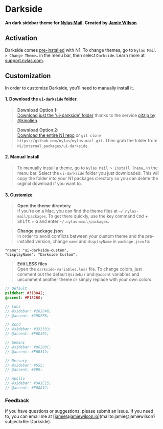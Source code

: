 # Darkside
**An dark sidebar theme for [Nylas Mail](https://nylas.com/n1). Created by [Jamie Wilson](http://jamiewilson.io)**

## Activation
Darkside comes [pre-installed](https://github.com/nylas/nylas-mail/tree/master/packages/client-app/internal_packages/ui-darkside) with N1. To change themes, go to `Nylas Mail > Change Theme…` in the menu bar, then select `Darkside`. Learn more at [support.nylas.com](https://support.nylas.com/hc/en-us/articles/217557858-How-do-I-change-my-theme-).

## Customization
In order to customize Darkside, you'll need to manually install it.

#### 1. Download the `ui-darkside` folder.

> **Download Option 1:**  
> [Download just the 'ui-darkside' folder](https://kinolien.github.io/gitzip/?download=https://github.com/nylas/nylas-mail/tree/master/packages/client-app/internal_packages/ui-darkside) thanks to the service [gitzip by @kinolien](https://kinolien.github.io/gitzip/).
  

> **Download Option 2:**  
> [Download the entire N1 repo](https://github.com/nylas/nylas-mail/archive/master.zip) or `git clone https://github.com/nylas/nylas-mail.git`. Then grab the folder from `N1/internal_packages/ui-darkside`.
  
#### 2. Manual Install

> To manually install a theme, go to `Nylas Mail > Install Theme…` in the menu bar. Select the `ui-darkside` folder you just downloaded. This will copy the folder into your N1 packages directory so you can delete the orginal download if you want to. 

#### 3. Customize

> **Open the theme directory**  
> If you're on a Mac, you can find the theme files at `~/.nylas-mail/packages`. To get there quickly, use the key command <kbd>Cmd</kbd> + <kbd>Shift</kbd> + <kbd>G</kbd> and enter `~/.nylas-mail/packages`.

> **Change package.json**  
> In order to avoid conflicts between your custom theme and the pre-installed version, change `name` and `displayName` in `package.json` to:

    "name": "ui-darkside-custom",
    "displayName": "Darkside Custom",

> **Edit LESS files**  
> Open the `darkside-variables.less` file. To change colors, just comment out the default `@sidebar` and `@accent` variables and uncomment another theme or simply replace with your own colors.

```sass
// Default
@sidebar: #313042;
@accent: #F18260;

// Luna
// @sidebar: #202C46;
// @accent: #39DFF8;

// Zond
// @sidebar: #333333;
// @accent: #F6D49C;

// Gemini
// @sidebar: #00203C;
// @accent: #F6B312;

// Mercury
// @sidebar: #555;
// @accent: #999;

// Apollo
// @sidebar: #3A1E15;
// @accent: #F6AA1C;
```

### Feedback
If you have questions or suggestions, please submit an issue. If you need to, you can email me at [jamie@jamiewilson.io](mailto:jamie@jamiewilson?subject=Re: Darkside).
